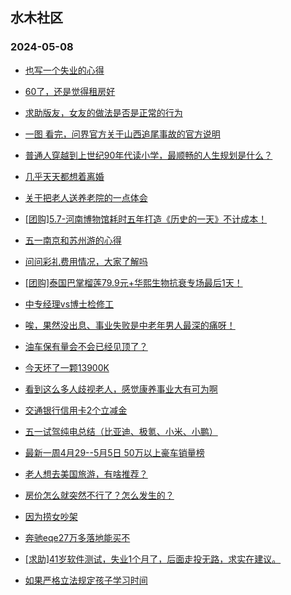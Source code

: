 ## 水木社区 
### 2024-05-08

+ [也写一个失业的心得](https://www.mysmth.net/nForum/article/WorkingLife/39057)

+ [60了，还是觉得租房好](https://www.mysmth.net/nForum/article/OurEstate/2964413)

+ [求助版友，女友的做法是否是正常的行为](https://www.mysmth.net/nForum/article/Love/6293815)

+ [一图 看完，问界官方关于山西追尾事故的官方说明](https://www.mysmth.net/nForum/article/AutoWorld/1944825180)

+ [普通人穿越到上世纪90年代读小学，最顺畅的人生规划是什么？](https://www.mysmth.net/nForum/article/NetNovel/486436)

+ [几乎天天都想着离婚](https://www.mysmth.net/nForum/article/Divorce/2076249)

+ [关于把老人送养老院的一点体会](https://www.mysmth.net/nForum/article/FamilyLife/1766685626)

+ [[团购]5.7-河南博物馆耗时五年打造《历史的一天》不计成本！](https://www.mysmth.net/nForum/article/ADAgent_TG/1320971)

+ [五一南京和苏州游的心得](https://www.mysmth.net/nForum/article/Travel/992176)

+ [问问彩礼费用情况，大家了解吗](https://www.mysmth.net/nForum/article/Age/20358165)

+ [[团购]泰国巴掌榴莲79.9元+华熙生物抗衰专场最后1天！](https://www.mysmth.net/nForum/article/ADAgent_TG/1321036)

+ [中专经理vs博士检修工](https://www.mysmth.net/nForum/article/WorkingLife/40267)

+ [唉，果然没出息、事业失败是中老年男人最深的痛呀！](https://www.mysmth.net/nForum/article/MyFamily/265514)

+ [油车保有量会不会已经见顶了？](https://www.mysmth.net/nForum/article/AutoWorld/1944825745)

+ [今天坏了一颗13900K](https://www.mysmth.net/nForum/article/CompMarket/544319095)

+ [看到这么多人歧视老人，感觉康养事业大有可为啊](https://www.mysmth.net/nForum/article/OurEstate/2965769)

+ [交通银行信用卡2个立减金](https://www.mysmth.net/nForum/article/CouponsLife/4486221)

+ [五一试驾纯电总结（比亚迪、极氪、小米、小鹏）](https://www.mysmth.net/nForum/article/GreenAuto/1567348)

+ [最新一周4月29--5月5日 50万以上豪车销量榜](https://www.mysmth.net/nForum/article/AutoWorld/1944826447)

+ [老人想去美国旅游，有啥推荐？](https://www.mysmth.net/nForum/article/Travel/992587)

+ [房价怎么就突然不行了？怎么发生的？](https://www.mysmth.net/nForum/article/OurEstate/2965661)

+ [因为捞女吵架](https://www.mysmth.net/nForum/article/Divorce/2076535)

+ [奔驰eqe27万多落地能买不](https://www.mysmth.net/nForum/article/GreenAuto/1569012)

+ [[求助]41岁软件测试，失业1个月了，后面走投无路，求实在建议。](https://www.mysmth.net/nForum/article/WorkingLife/39644)

+ [如果严格立法规定孩子学习时间](https://www.mysmth.net/nForum/article/FamilyLife/1766685211)

